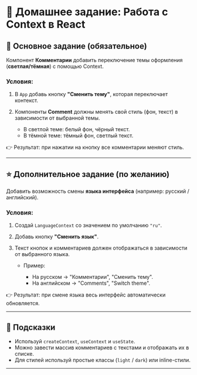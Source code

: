 # 📝 Домашнее задание: Работа с Context в React

## 🎯 Основное задание (обязательное)

Компонент **Комментарии** добавить переключение темы оформления (**светлая/тёмная**) с помощью Context.

### Условия:

1.  В `App` добавь кнопку **"Сменить тему"**, которая переключает контекст.
    
2.  Компоненты **Comment** должны менять свой стиль (фон, текст) в зависимости от выбранной темы.
    
    -   В светлой теме: белый фон, чёрный текст.
    -   В тёмной теме: тёмный фон, светлый текст.

👉 Результат: при нажатии на кнопку все комментарии меняют стиль.

___

## ⭐ Дополнительное задание (по желанию)

Добавить возможность смены **языка интерфейса** (например: русский / английский).

### Условия:

1.  Создай `LanguageContext` со значением по умолчанию `"ru"`.
    
2.  Добавь кнопку **"Сменить язык"**.
    
3.  Текст кнопок и комментариев должен отображаться в зависимости от выбранного языка.
    
    -   Пример:
        
        -   На русском → "Комментарии", "Сменить тему".
        -   На английском → "Comments", "Switch theme".

👉 Результат: при смене языка весь интерфейс автоматически обновляется.

___

## 📌 Подсказки

-   Используй `createContext`, `useContext` и `useState`.
-   Можно завести массив комментариев с текстами и отображать их в списке.
-   Для стилей используй простые классы (`light` / `dark`) или inline-стили.

___
